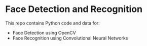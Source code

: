 # Face Detection and Recognition

This repo contains Python code and data for:

* Face Detection using OpenCV
* Face Recognition using Convolutional Neural Networks